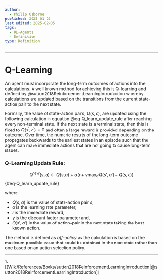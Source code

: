 ```yaml
---
author:
  - Philip Osborne
published: 2025-01-28
last edited: 2025-02-05
tags:
  - RL-Agents
  - Definition
type: Definition
---
```


---
# Q-Learning

An agent must incorporate the long-term outcomes of actions into the calculations. A well known method for achieving this is Q-learning and defined by @sutton2018ReinforcementLearningIntroduction whereby calculations are updated based on the transitions from the current state-action pair to the next state.

Formally, the value of state-action pairs, $Q(s,a)$, are updated using the following calculation in equation @eq-Q_learn_update_rule after reaching every non-terminal state. If the next state is a terminal state, then this is fixed to $Q(s^\prime,a^\prime)=0$ and often a large reward is provided depending on the outcome. Over time, the numeric results of the long-term outcome propagates backwards to the earliest states in an episode such that the agent can make immediate actions that are not going to cause long-term issues. 

### Q-Learning Update Rule:


$$Q^{new}(s,a)\leftarrow Q(s,a) + \alpha {\bigg (} r + \gamma \max_{a'}Q(s',a') - Q(s,a) {\bigg )}$${#eq-Q_learn_update_rule}

where:
- $Q(s,a)$ is the value of state-action pair $s$,
- $\alpha$ is the learning rate parameter,
- $r$ is the immediate reward,
- $\gamma$ is the discount factor parameter and,
- $Q(s', a')$ is the value of action-pair in the next state taking the best known action.

The method is defined as *off-policy* as the calculation is based on the maximum possible value that could be obtained in the next state rather than one based on an action selection policy. 

---
1: [[Wiki/References/Books/sutton2018ReinforcementLearningIntroduction|@sutton2018ReinforcementLearningIntroduction]]